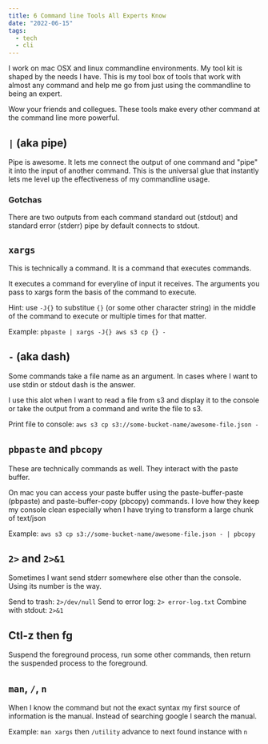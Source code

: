 ```yaml
---
title: 6 Command line Tools All Experts Know
date: "2022-06-15"
tags:
  - tech
  - cli
---
```


I work on mac OSX and linux commandline environments. My tool kit is shaped by the needs I have. This is my tool box of tools that work with almost any command and help me go from just using the commandline to being an expert.

Wow your friends and collegues. These tools make every other command at the command line more powerful.

## `|` (aka pipe)

Pipe is awesome. It lets me connect the output of one command and "pipe" it into the input of another command. This is the universal glue that instantly lets me level up the effectiveness of my commandline usage.

### Gotchas

There are two outputs from each command standard out (stdout) and standard error (stderr) pipe by default connects to stdout.

## `xargs`

This is technically a command. It is a command that executes commands.

It executes a command for everyline of input it receives. The arguments you pass to xargs form the basis of the command to execute.

Hint: use `-J{}` to substitue `{}` (or some other character string) in the middle of the command to execute or multiple times for that matter. 

Example: `pbpaste | xargs -J{} aws s3 cp {} -`

## `-` (aka dash)

Some commands take a file name as an argument. In cases where I want to use stdin or stdout dash is the answer.

I use this alot when I want to read a file from s3 and display it to the console or take the output from a command and write the file to s3.

Print file to console: `aws s3 cp s3://some-bucket-name/awesome-file.json -`


## `pbpaste` and `pbcopy`

These are technically commands as well. They interact with the paste buffer.

On mac you can access your paste buffer using the paste-buffer-paste (pbpaste) and paste-buffer-copy (pbcopy) commands. I love how they keep my console clean especially when I have trying to transform a large chunk of text/json

Example:
`aws s3 cp s3://some-bucket-name/awesome-file.json - | pbcopy`

## `2>` and `2>&1`

Sometimes I want send stderr somewhere else other than the console. Using its number is the way.

Send to trash: `2>/dev/null`
Send to error log: `2> error-log.txt`
Combine with stdout: `2>&1`

## Ctl-z then fg

Suspend the foreground process, run some other commands, then return the suspended process to the foreground. 

## `man`, `/`, `n`

When I know the command but not the exact syntax my first source of information is the manual. Instead of searching google I search the manual.

Example: `man xargs` then `/utility` advance to next found instance with `n`
